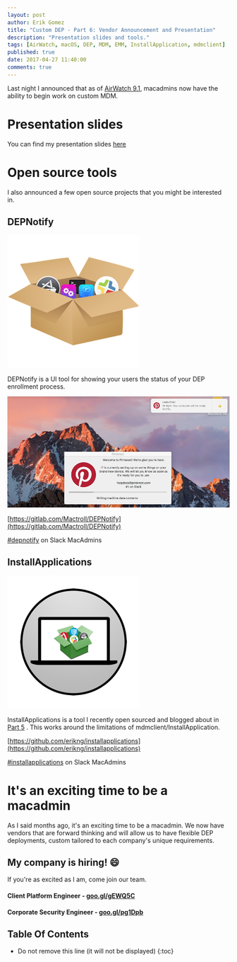 ```yaml
---
layout: post
author: Erik Gomez
title: "Custom DEP - Part 6: Vendor Announcement and Presentation"
description: "Presentation slides and tools."
tags: [AirWatch, macOS, DEP, MDM, EMM, InstallApplication, mdmclient]
published: true
date: 2017-04-27 11:40:00
comments: true
---
```


Last night I announced that as of [AirWatch 9.1](https://my.air-watch.com/help/9.1/en/Content/Release_Notes/Help_Release_Notes.htm), macadmins now have the ability to begin work on custom MDM.

# Presentation slides
You can find my presentation slides [here](/media/pdf/macbrained_april.pdf)

# Open source tools
I also announced a few open source projects that you might be interested in.

## DEPNotify
![](/images/2017/04/depnotify_300.png)

DEPNotify is a UI tool for showing your users the status of your DEP enrollment process.

![](/images/2017/04/depnotify_ui.png)

[https://gitlab.com/Mactroll/DEPNotify](https://gitlab.com/Mactroll/DEPNotify)

[#depnotify](https://macadmins.slack.com/messages/depnotify/details/) on Slack MacAdmins

## InstallApplications
![](/images/2017/04/installapplications_300.png)

InstallApplications is a tool I recently open sourced and blogged about in [Part 5](/2017/04/05/Custom-DEP-Part-5-Dynamic-InstallApplication/) . This works around the limitations of mdmclient/InstallApplication.

[https://github.com/erikng/installapplications](https://github.com/erikng/installapplications)

[#installapplications](https://macadmins.slack.com/messages/installapplications/details/) on Slack MacAdmins

# It's an exciting time to be a macadmin
As I said months ago, it's an exciting time to be a macadmin. We now have vendors that are forward thinking and will allow us to have flexible DEP deployments, custom tailored to each company's unique requirements.

## My company is hiring! :smile:
If you're as excited as I am, come join our team.

#### Client Platform Engineer - [goo.gl/gEWQ5C](https://goo.gl/gEWQ5C)

#### Corporate Security Engineer - [goo.gl/pg1Dpb](https://goo.gl/pg1Dpb)


## Table Of Contents
* Do not remove this line (it will not be displayed)
{:toc}
